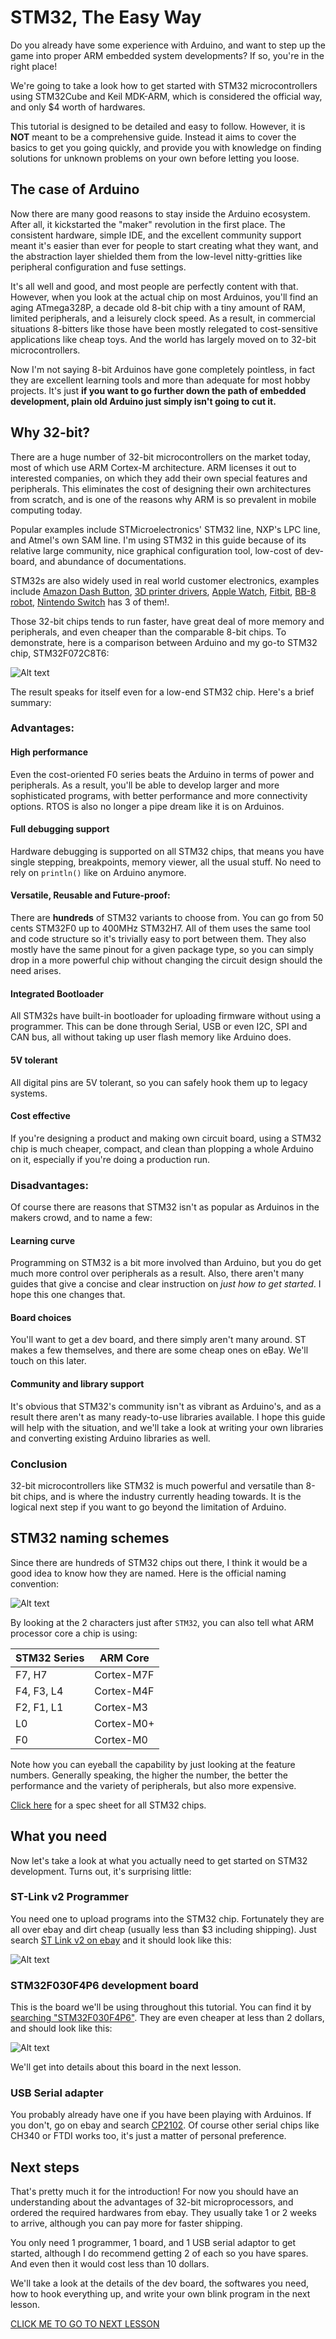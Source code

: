 # STM32, The Easy Way

Do you already have some experience with Arduino, and want to step up the game into proper ARM embedded system developments? If so, you're in the right place!

We're going to take a look how to get started with STM32 microcontrollers using STM32Cube and Keil MDK-ARM, which is considered the official way, and only $4 worth of hardwares.

This tutorial is designed to be detailed and easy to follow. However, it is **NOT** meant to be a comprehensive guide. Instead it aims to cover the basics to get you going quickly, and provide you with knowledge on finding solutions for unknown problems on your own before letting you loose.

## The case of Arduino

Now there are many good reasons to stay inside the Arduino ecosystem. After all, it kickstarted the "maker" revolution in the first place. The consistent hardware, simple IDE, and the excellent community support meant it's easier than ever for people to start creating what they want, and the abstraction layer shielded them from the low-level nitty-gritties like peripheral configuration and fuse settings.

It's all well and good, and most people are perfectly content with that. However, when you look at the actual chip on most Arduinos, you'll find an aging ATmega328P, a decade old 8-bit chip with a tiny amount of RAM, limited peripherals, and a leisurely clock speed. As a result, in commercial situations 8-bitters like those have been mostly relegated to cost-sensitive applications like cheap toys. And the world has largely moved on to 32-bit microcontrollers.

Now I'm not saying 8-bit Arduinos have gone completely pointless, in fact they are excellent learning tools and more than adequate for most hobby projects. It's just **if you want to go further down the path of embedded development, plain old Arduino just simply isn't going to cut it.**

## Why 32-bit?

There are a huge number of 32-bit microcontrollers on the market today, most of which use ARM Cortex-M architecture. ARM licenses it out to interested companies, on which they add their own special features and peripherals. This eliminates the cost of designing their own architectures from scratch, and is one of the reasons why ARM is so prevalent in mobile computing today.

Popular examples include STMicroelectronics' STM32 line, NXP's LPC line, and Atmel's own SAM line. I'm using STM32 in this guide because of its relative large community, nice graphical configuration tool, low-cost of dev-board, and abundance of documentations.

STM32s are also widely used in real world customer electronics, examples include [Amazon Dash Button](https://learn.adafruit.com/dash-hacking-bare-metal-stm32-programming/overview), [3D printer drivers](http://www.st.com/en/evaluation-tools/steval-3dp001v1.html), [Apple Watch](http://blog.atollic.com/is-the-apple-watch-developed-using-atollic-truestudio), [Fitbit](http://www.techinsights.com/about-techinsights/overview/blog/fitbit-charge-2-teardown/), [BB-8 robot](https://www.cnet.com/news/sphero-bb-8-teardown-reveals-the-cool-robot-tech-inside-this-fun-star-wars-toy/), [Nintendo Switch](http://www.st.com/content/st_com/en/about/media-center/press-item.html/t3934.html) has 3 of them!.

Those 32-bit chips tends to run faster, have great deal of more memory and peripherals, and even cheaper than the comparable 8-bit chips. To demonstrate, here is a comparison between Arduino and my go-to STM32 chip, STM32F072C8T6:

![Alt text](resources/images/intro_comp.png)

The result speaks for itself even for a low-end STM32 chip. Here's a brief summary:

### Advantages:

#### High performance 

Even the cost-oriented F0 series beats the Arduino in terms of power and peripherals. As a result, you'll be able to develop larger and more sophisticated programs, with better performance and more connectivity options. RTOS is also no longer a pipe dream like it is on Arduinos.

#### Full debugging support

Hardware debugging is supported on all STM32 chips, that means you have single stepping, breakpoints, memory viewer, all the usual stuff. No need to rely on ```println()``` like on Arduino anymore.

#### Versatile, Reusable and Future-proof:

There are **hundreds** of STM32 variants to choose from. You can go from 50 cents STM32F0 up to 400MHz STM32H7. All of them uses the same tool and code structure so it's trivially easy to port between them. They also mostly have the same pinout for a given package type, so you can simply drop in a more powerful chip without changing the circuit design should the need arises.

#### Integrated Bootloader

All STM32s have built-in bootloader for uploading firmware without using a programmer. This can be done through Serial, USB or even I2C, SPI and CAN bus, all without taking up user flash memory like Arduino does.

#### 5V tolerant

All digital pins are 5V tolerant, so you can safely hook them up to legacy systems.

#### Cost effective

If you're designing a product and making own circuit board, using a STM32 chip is much cheaper, compact, and clean than plopping a whole Arduino on it, especially if you're doing a production run.

### Disadvantages:

Of course there are reasons that STM32 isn't as popular as Arduinos in the makers crowd, and to name a few:

#### Learning curve

Programming on STM32 is a bit more involved than Arduino, but you do get much more control over peripherals as a result. Also, there aren't many guides that give a concise and clear instruction on *just how to get started*. I hope this one changes that.

#### Board choices

You'll want to get a dev board, and there simply aren't many around. ST makes a few themselves, and there are some cheap ones on eBay. We'll touch on this later.

#### Community and library support

It's obvious that STM32's community isn't as vibrant as Arduino's, and as a result there aren't as many ready-to-use libraries available. I hope this guide will help with the situation, and we'll take a look at writing your own libraries and converting existing Arduino libraries as well.

### Conclusion

32-bit microcontrollers like STM32 is much powerful and versatile than 8-bit chips, and is where the industry currently heading towards. It is the logical next step if you want to go beyond the limitation of Arduino.

## STM32 naming schemes

Since there are hundreds of STM32 chips out there, I think it would be a good idea to know how they are named. Here is the official naming convention: 

![Alt text](resources/images/naming.png)

By looking at the 2 characters just after ```STM32```, you can also tell what ARM processor core a chip is using:

| STM32 Series |   ARM Core   |
|--------------|--------------|
| F7, H7       | Cortex-M7F   |
| F4, F3, L4   | Cortex-M4F   |
| F2, F1, L1   | Cortex-M3    |
| L0           | Cortex-M0+   |
| F0           | Cortex-M0    |

Note how you can eyeball the capability by just looking at the feature numbers. Generally speaking, the higher the number, the better the performance and the variety of peripherals, but also more expensive.

[Click here](resources/datasheets/STM32_product_selection_guide.pdf) for a spec sheet for all STM32 chips.

## What you need

Now let's take a look at what you actually need to get started on STM32 development. Turns out, it's surprising little:

### ST-Link v2 Programmer

You need one to upload programs into the STM32 chip. Fortunately they are all over ebay and dirt cheap (usually less than $3 including shipping). Just search [ST Link v2 on ebay](https://www.ebay.com/sch/i.html?_from=R40&_nkw=st+link+v2) and it should look like this:

![Alt text](resources/images/stlink.jpg)

### STM32F030F4P6 development board

This is the board we'll be using throughout this tutorial. You can find it by [searching "STM32F030F4P6"](https://www.ebay.com/sch/i.html?_from=R40&_nkw=stm32f030f4p6). They are even cheaper at less than 2 dollars, and should look like this:

![Alt text](resources/images/ebayboard.jpg)

We'll get into details about this board in the next lesson.

### USB Serial adapter

You probably already have one if you have been playing with Arduinos. If you don't, go on ebay and search [CP2102](https://www.ebay.com/sch/i.html?_from=R40&_nkw=cp2102). Of course other serial chips like CH340 or FTDI works too, it's just a matter of personal preference.

## Next steps

That's pretty much it for the introduction! For now you should have an understanding about the advantages of 32-bit microprocessors, and ordered the required hardwares from ebay. They usually take 1 or 2 weeks to arrive, although you can pay more for faster shipping. 

You only need 1 programmer, 1 board, and 1 USB serial adaptor to get started, although I do recommend getting 2 of each so you have spares. And even then it would cost less than 10 dollars.

We'll take a look at the details of the dev board, the softwares you need, how to hook everything up, and write your own blink program in the next lesson.

[CLICK ME TO GO TO NEXT LESSON](000_intro_blinkLED/README.md)


















